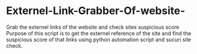 # Externel-Link-Grabber-Of-website-
Grab the externel links of the website and check sites suspicious score 
Purpose of this script is to get the externel reference of the site and find the suspicious score of that links using python automation script and sucuri site check.
